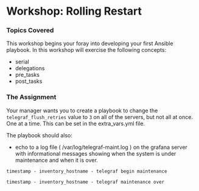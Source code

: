 # Workshop: Rolling Restart

### Topics Covered

This workshop begins your foray into developing your first Ansible playbook. In this workshop will exercise the following concepts:

* serial
* delegations
* pre_tasks
* post_tasks

### The Assignment

Your manager wants you to create a playbook to change the `telegraf_flush_retries` value to `3` on all of the servers, but not all at once.  One at a time.  This can be set in the extra_vars.yml file.

The playbook should also:

* echo to a log file ( /var/log/telegraf-maint.log ) on the grafana server with informational messages showing when the system is under maintenance and when it is over.


```timestamp - inventory_hostname - telegraf begin maintenance```
    
    
    
```timestamp - inventory_hostname - telegraf maintenance over```
     

